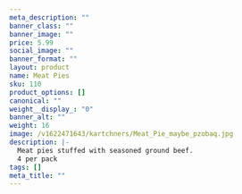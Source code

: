 ```yaml
---
meta_description: ""
banner_class: ""
banner_image: ""
price: 5.99
social_image: ""
banner_format: ""
layout: product
name: Meat Pies
sku: 110
product_options: []
canonical: ""
weight__display_: "0"
banner_alt: ""
weight: 16
image: /v1622471643/kartchners/Meat_Pie_maybe_pzobaq.jpg
description: |-
  Meat pies stuffed with seasoned ground beef. 
  4 per pack
tags: []
meta_title: ""
---
```

